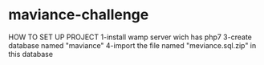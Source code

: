 # maviance-challenge

HOW TO SET UP PROJECT
1-install wamp server wich has php7
3-create database named "maviance"
4-import the file named "meviance.sql.zip" in this database
